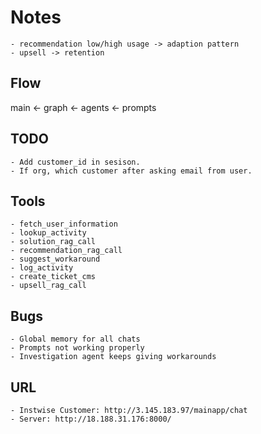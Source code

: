 # Notes

    - recommendation low/high usage -> adaption pattern
    - upsell -> retention

## Flow

main <- graph <- agents <- prompts

## TODO

    - Add customer_id in sesison.
    - If org, which customer after asking email from user.

## Tools

    - fetch_user_information
    - lookup_activity
    - solution_rag_call
    - recommendation_rag_call
    - suggest_workaround
    - log_activity
    - create_ticket_cms
    - upsell_rag_call

## Bugs

    - Global memory for all chats
    - Prompts not working properly
    - Investigation agent keeps giving workarounds 


## URL
    - Instwise Customer: http://3.145.183.97/mainapp/chat
    - Server: http://18.188.31.176:8000/